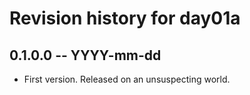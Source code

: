 # Revision history for day01a

## 0.1.0.0  -- YYYY-mm-dd

* First version. Released on an unsuspecting world.
